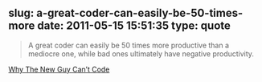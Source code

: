 slug: a-great-coder-can-easily-be-50-times-more
date: 2011-05-15 15:51:35
type: quote
---

> A great coder can easily be 50 times more productive than a mediocre one, while bad ones ultimately have negative productivity.

[Why The New Guy Can’t Code](http://techcrunch.com/2011/05/07/why-the-new-guy-cant-code/?utm_source=feedburner&utm_medium=feed&utm_campaign=Feed%3A+Techcrunch+%28TechCrunch%29)
